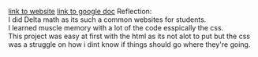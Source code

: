 <a href="https://170d795a7c474e2793f464a2a71a87a3.vfs.cloud9.us-west-2.amazonaws.com/_static/deltamath-website-project/index.html">link to website</a>
<a href="https://docs.google.com/document/d/1lp-arAZQCViZ5CGgmMDuaDKN3WL5tvcWyeROsYjwwb8/edit">link to google doc</a>
Reflection:  
I did Delta math as its such a common websites for students.  
I learned muscle memory with a lot of the code esspically the css.  
This project was easy at first with the html as its not alot to put but the css was a struggle on how i dint know if things should go where they're going.
